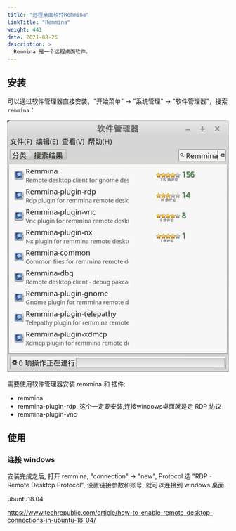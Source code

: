 ```yaml
---
title: "远程桌面软件Remmina"
linkTitle: "Remmina"
weight: 441
date: 2021-08-26
description: >
  Remmina 是一个远程桌面软件。
---
```




## 安装

可以通过软件管理器直接安装，"开始菜单" -> "系统管理" -> "软件管理器"，搜索 `remmina`：

![](images/remmina_search.jpg)

需要使用软件管理器安装 remmina 和 插件:

- remmina
- remmina-plugin-rdp: 这个一定要安装,连接windows桌面就是走 RDP 协议
- remmina-plugin-vnc

## 使用

### 连接 windows

安装完成之后, 打开 remmina, "connection" -> "new", Protocol 选 "RDP - Remote Desktop Protocol", 设置链接参数和账号, 就可以连接到 windows 桌面.

ubuntu18.04

https://www.techrepublic.com/article/how-to-enable-remote-desktop-connections-in-ubuntu-18-04/